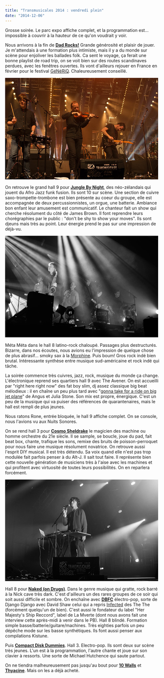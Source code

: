 ```yaml
---
title: "Transmusicales 2014 : vendredi plein"
date: "2014-12-06"
---
```


Grosse soirée. Le parc expo affiche complet, et la programmation est... impossible à couvrir à la hauteur de ce qu'on voudrait y voir.

Nous arrivons à la fin de **[Dad Rocks!](http://music.dadrocksmusic.com/)** Grande générosité et plaisir de jouer. Je m'attendais à une formation plus intimiste, mais il y a du monde sur scène pour enjoliver les ballades folk. Ca sent le voyage, ça ferait une bonne playlist de road trip, on se voit bien sur des routes scandinaves perdues, avec les fenêtres ouvertes. Ils vont d'ailleurs rejouer en France en février pour le festival [GéNéRiQ](http://generiq-festival.com/). Chaleureusement conseillé.

[![IMGP9022](images/15770795418_b1618a592e.jpg)](https://www.flickr.com/photos/31719094@N04/15770795418 "IMGP9022 by bamthomas, on Flickr")

On retrouve le grand hall 9 pour **[Jungle By Night](https://www.facebook.com/junglebynight)**, des néo-zélandais qui jouent du Afro Jazz funk fusion. Ils sont 10 sur scène. Une section de cuivre saxo-trompette-trombone est bien présente au coeur du groupe, elle est accompagnée de deux percussionnistes, un orgue, une batterie. Ambiance bon enfant leur amusement est communicatif. Le chanteur fait un show qui cherche résolument du côté de James Brown. Il font reprendre leurs chorégraphies par le public : "don't be shy to show your moves". Ils sont djeuns mais très au point. Leur énergie prend le pas sur une impression de déjà-vu.

[![IMGP9028](images/15772472137_ab0d611a6b.jpg)](https://www.flickr.com/photos/31719094@N04/15772472137 "IMGP9028 by bamthomas, on Flickr")

Méta Méta dans le hall 8 latino-rock chaloupé. Passages plus destructurés. Bizarre, dans nos écoutes, nous avions eu l'impression de quelque chose de plus abrasif... smoky sax à la [Morphine](http://fr.wikipedia.org/wiki/Morphine_%28groupe%29). Puis boum! Gros rock indé bien brutal. Intéressante synthèse entre musique sud-américaine et rock indé qui tâche.

La soirée commence très cuivres, jazz, rock, musique du monde ça change. L'électronique reprend ses quartiers hall 9 avec The Avener. On est accueilli par "right here right now" des fat boy slim, dj assez classique big beat mélodieux : il en chaîne un peu plus tard avec "[gonna take for a ride on big jet plane](https://www.youtube.com/watch?v=yFTvbcNhEgc)" de Angus et Julia Stone. Son mix est propre, énergique. C'est un peu de la musique qui va puiser des références de quarantenaires, mais le hall est rempli de plus jeunes.

Nous ratons Rone, entrée bloquée, le hall 9 affiche complet. On se console, nous l'avions vu aux Nuits Sonores.

On se rend hall 3 pour **[Cosmo Sheldrake](http://www.cosmosheldrake.com/)** le magicien des machine ou homme orchestre du 21e siècle. Il se sample, se boucle, joue du pad, fait beat box, chante, trafique les sons, remixe des bruits de poisson-perroquet pour nous faire une musique résolument novatrice. On retrouve aussi l'esprit DIY musical. Il est très détendu. Sa voix quand elle n'est pas trop modulée fait parfois penser à du Alt-J. Il sait tout faire. Il représente bien cette nouvelle génération de musiciens très à l'aise avec les machines et qui profitent avec virtuosité de toutes leurs possibilités. On en reparlera forcément.

[![IMGP9048](images/15772475577_beb7aa253f.jpg)](https://www.flickr.com/photos/31719094@N04/15772475577 "IMGP9048 by bamthomas, on Flickr")

Hall 8 pour **[Naked (on Drugs)](http://nakedondrugs.bandcamp.com/)**. Dans le genre musique qui gratte, rock barré à la Nick cave très dark. C'est d'ailleurs un des rares groupes de ce soir qui soit aussi difficile et sombre. On enchaîne avec [**DBFC**](https://soundcloud.com/dbfc) électro-pop, sorte de Django Django avec David Shaw celui qui a repris [Infected](https://www.youtube.com/watch?v=HwYfMU9ehZ8) des The The (forcément quelqu'un de bien). C'est aussi le fondateur du label "Her Majesty's Ship Reccord", label de La Mverte (dont nous avons fait une interview cette après-midi à venir dans le PB). Hall 8 blindé. Formation simple basse/batterie/guitare/machines. Très eighties parfois un peu dépêche mode sur les basse synthétiques. Ils font aussi penser aux compilations Kistune.

Puis **[Compact Disk Dummies](https://soundcloud.com/compact-disk-dummies)**. Hall 3. Electro-pop. Ils sont deux sur scène très jeunes. L'un est à la programmation, l'autre chante et joue sur son clavier à ressorts. Une sorte de Michael Hutchence qui saute partout.

On ne tiendra malheureusement pas jusqu'au bout pour **[10 Walls](https://soundcloud.com/tenwallsmusic)** et **[Thyacine](https://soundcloud.com/thylacinew)**. Mais on les a déjà acheté.
